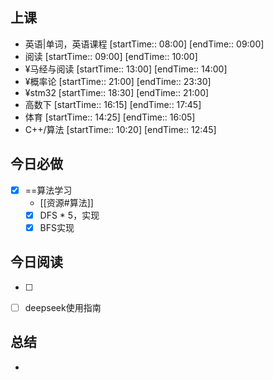 ## 上课
-  英语|单词，英语课程 [startTime:: 08:00]  [endTime:: 09:00]
-  阅读 [startTime:: 09:00]  [endTime:: 10:00]
-  ¥马经与阅读 [startTime:: 13:00]  [endTime:: 14:00]
-  ¥概率论 [startTime:: 21:00]  [endTime:: 23:30]
-  ¥stm32 [startTime:: 18:30]  [endTime:: 21:00]
-  高数下 [startTime:: 16:15]  [endTime:: 17:45]
-  体育 [startTime:: 14:25]  [endTime:: 16:05]
-  C++/算法 [startTime:: 10:20]  [endTime:: 12:45]
## 今日必做
* [x] ==算法学习
	* [[资源#算法]]
	* [x] DFS * 5，实现
	* [x] BFS实现
## 今日阅读
* [ ]
- [ ] deepseek使用指南
## 总结
* 